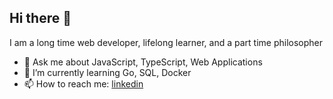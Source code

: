 ## Hi there 👋
I am a long time web developer, lifelong learner, and a part time philosopher

- 💬 Ask me about JavaScript, TypeScript, Web Applications
- 🌱 I’m currently learning Go, SQL, Docker
- 📫 How to reach me: [linkedin](https://www.linkedin.com/in/robert-i-23019730/)

<!--
**rowinf/rowinf** is a ✨ _special_ ✨ repository because its `README.md` (this file) appears on your GitHub profile.

Here are some ideas to get you started:

- 🔭 I’m currently working on ...
- 👯 I’m looking to collaborate on ...
- 🤔 I’m looking for help with ...

- ⚡ Fun fact: ...
-->
